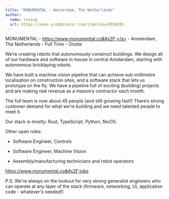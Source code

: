 ```yaml
---
title: "MONUMENTAL : Amsterdam, The Netherlands"
author:
  name: rossng
  url: https://news.ycombinator.com/item?id=42920495
---
```

MONUMENTAL - <a href="https:&#x2F;&#x2F;www.monumental.co&#x2F;" rel="nofollow">https:&#x2F;&#x2F;www.monumental.co&#x2F;</a> - Amsterdam, The Netherlands - Full Time - Onsite

We’re creating robots that autonomously construct buildings. We design all of our hardware and software in-house in central Amsterdam, starting with autonomous bricklaying robots.

We have built a machine vision pipeline that can achieve sub-millimetre localisation on construction sites, and a software stack that lets us prototype on the fly. We have a pipeline full of exciting (building) projects and are making real revenue as a masonry contractor each month.

The full team is now about 45 people (and still growing fast!) There’s strong customer demand for what we’re building and we need talented people to meet it.

Our stack is mostly: Rust, TypeScript, Python, NixOS.

Other open roles:

- Software Engineer, Controls

- Software Engineer, Machine Vision

- Assembly&#x2F;manufacturing technicians and robot operators

<a href="https:&#x2F;&#x2F;www.monumental.co&#x2F;jobs" rel="nofollow">https:&#x2F;&#x2F;www.monumental.co&#x2F;jobs</a>

P.S. We&#x27;re always on the lookout for very strong generalist engineers who can operate at any layer of the stack (firmware, networking, UI, application code - whatever&#x27;s needed!)
<JobApplication />
